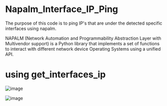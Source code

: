 # Napalm_Interface_IP_Ping
The purpose of this code is to ping IP's that are under the detected specific interfaces using napalm.

NAPALM (Network Automation and Programmability Abstraction Layer with Multivendor support) is a Python library that implements a set of functions to interact with different network device Operating Systems using a unified API.

# using get_interfaces_ip

![image](https://user-images.githubusercontent.com/96883175/155887162-d6ead6fb-cddf-4a4a-9fd9-71a75561e3eb.png)


![image](https://user-images.githubusercontent.com/96883175/155887118-685db998-ac40-4620-bd4d-9fd5d52ae6b7.png)


